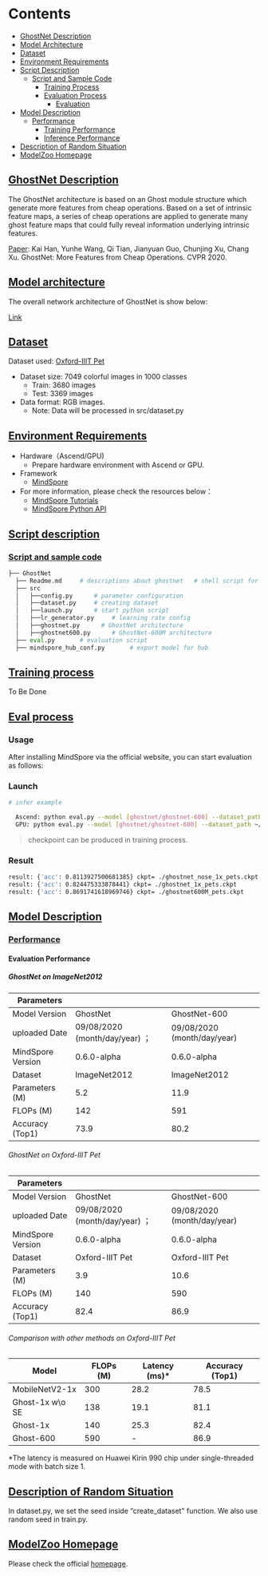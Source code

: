 # Contents

- [GhostNet Description](#ghostnet-description)
- [Model Architecture](#model-architecture)
- [Dataset](#dataset)
- [Environment Requirements](#environment-requirements)
- [Script Description](#script-description)
    - [Script and Sample Code](#script-and-sample-code)
        - [Training Process](#training-process)
        - [Evaluation Process](#evaluation-process)
            - [Evaluation](#evaluation)
- [Model Description](#model-description)
    - [Performance](#performance)  
        - [Training Performance](#evaluation-performance)
        - [Inference Performance](#evaluation-performance)
- [Description of Random Situation](#description-of-random-situation)
- [ModelZoo Homepage](#modelzoo-homepage)

## [GhostNet Description](#contents)

The GhostNet architecture is based on an Ghost module structure which generate more features from cheap operations. Based on a set of intrinsic feature maps, a series of cheap operations are applied to generate many ghost feature maps that could fully reveal information underlying intrinsic features.

[Paper](https://openaccess.thecvf.com/content_CVPR_2020/papers/Han_GhostNet_More_Features_From_Cheap_Operations_CVPR_2020_paper.pdf): Kai Han, Yunhe Wang, Qi Tian, Jianyuan Guo, Chunjing Xu, Chang Xu. GhostNet: More Features from Cheap Operations. CVPR 2020.

## [Model architecture](#contents)

The overall network architecture of GhostNet is show below:

[Link](https://openaccess.thecvf.com/content_CVPR_2020/papers/Han_GhostNet_More_Features_From_Cheap_Operations_CVPR_2020_paper.pdf)

## [Dataset](#contents)

Dataset used: [Oxford-IIIT Pet](https://www.robots.ox.ac.uk/~vgg/data/pets/)

- Dataset size: 7049 colorful images in 1000 classes
    - Train:  3680 images
    - Test: 3369 images
- Data format: RGB images.
    - Note: Data will be processed in src/dataset.py

## [Environment Requirements](#contents)

- Hardware（Ascend/GPU)
    - Prepare hardware environment with Ascend or GPU.
- Framework
    - [MindSpore](https://www.mindspore.cn/install/en)
- For more information, please check the resources below：
    - [MindSpore Tutorials](https://www.mindspore.cn/tutorial/training/en/master/index.html)
    - [MindSpore Python API](https://www.mindspore.cn/doc/api_python/en/master/index.html)

## [Script description](#contents)

### [Script and sample code](#contents)

```python
├── GhostNet
  ├── Readme.md     # descriptions about ghostnet   # shell script for evaluation with CPU, GPU or Ascend
  ├── src
  │   ├──config.py      # parameter configuration
  │   ├──dataset.py     # creating dataset
  │   ├──launch.py      # start python script
  │   ├──lr_generator.py     # learning rate config
  │   ├──ghostnet.py      # GhostNet architecture
  │   ├──ghostnet600.py      # GhostNet-600M architecture
  ├── eval.py       # evaluation script
  ├── mindspore_hub_conf.py       # export model for hub
```

## [Training process](#contents)

To Be Done

## [Eval process](#contents)

### Usage

After installing MindSpore via the official website, you can start evaluation as follows:

### Launch

```bash
# infer example

  Ascend: python eval.py --model [ghostnet/ghostnet-600] --dataset_path ~/Pets/test.mindrecord --platform Ascend --checkpoint_path [CHECKPOINT_PATH]
  GPU: python eval.py --model [ghostnet/ghostnet-600] --dataset_path ~/Pets/test.mindrecord --platform GPU --checkpoint_path [CHECKPOINT_PATH]
```

> checkpoint can be produced in training process.

### Result

```bash
result: {'acc': 0.8113927500681385} ckpt= ./ghostnet_nose_1x_pets.ckpt
result: {'acc': 0.824475333878441} ckpt= ./ghostnet_1x_pets.ckpt
result: {'acc': 0.8691741618969746} ckpt= ./ghostnet600M_pets.ckpt
```

## [Model Description](#contents)

### [Performance](#contents)

#### Evaluation Performance

##### GhostNet on ImageNet2012

| Parameters                 |                                        |   |
| -------------------------- | -------------------------------------- |---------------------------------- |
| Model Version              | GhostNet                                             |GhostNet-600|
| uploaded Date              | 09/08/2020 (month/day/year)  ；                        | 09/08/2020 (month/day/year) |
| MindSpore Version          | 0.6.0-alpha                                                       |0.6.0-alpha   |
| Dataset                    | ImageNet2012                                                    | ImageNet2012|
| Parameters (M)             | 5.2                                                   | 11.9 |
| FLOPs (M) | 142 | 591 |
| Accuracy (Top1) | 73.9 |80.2   |

###### GhostNet on Oxford-IIIT Pet

| Parameters                 |                                        |   |
| -------------------------- | -------------------------------------- |---------------------------------- |
| Model Version              | GhostNet                                             |GhostNet-600|
| uploaded Date              | 09/08/2020 (month/day/year)  ；                        | 09/08/2020 (month/day/year) |
| MindSpore Version          | 0.6.0-alpha                                                       |0.6.0-alpha   |
| Dataset                    | Oxford-IIIT Pet                                                   | Oxford-IIIT Pet|
| Parameters (M)             | 3.9                                                    | 10.6 |
| FLOPs (M) | 140 | 590 |
| Accuracy (Top1) |            82.4              |86.9   |

###### Comparison with other methods on Oxford-IIIT Pet

|Model|FLOPs (M)|Latency (ms)*|Accuracy (Top1)|
|-|-|-|-|
|MobileNetV2-1x|300|28.2|78.5|
|Ghost-1x w\o SE|138|19.1|81.1|
|Ghost-1x|140|25.3|82.4|
|Ghost-600|590|-|86.9|

*The latency is measured on Huawei Kirin 990 chip under single-threaded mode with batch size 1.

## [Description of Random Situation](#contents)

In dataset.py, we set the seed inside “create_dataset" function. We also use random seed in train.py.

## [ModelZoo Homepage](#contents)

Please check the official [homepage](https://gitee.com/mindspore/mindspore/tree/master/model_zoo).
